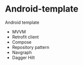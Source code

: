 # Android-template

Android template

- MVVM
- Retrofit client
- Compose
- Repository pattern
- Navgraph
- Dagger Hilt
